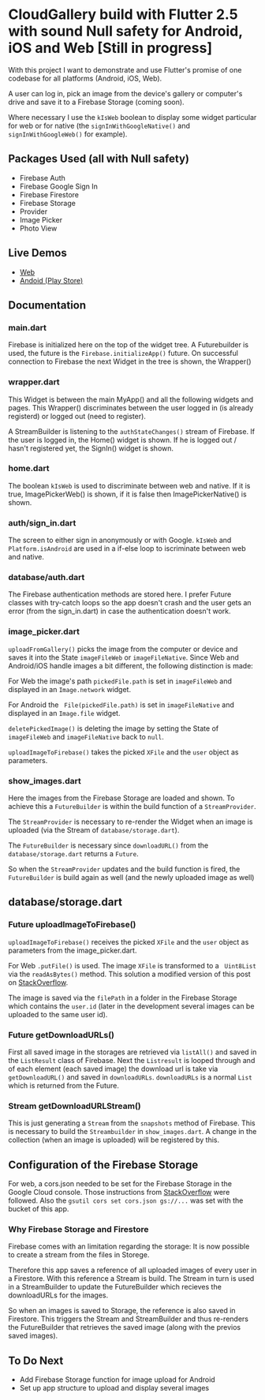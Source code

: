 # CloudGallery build with Flutter 2.5 with sound Null safety for Android, iOS and Web [Still in progress]

With this project I want to demonstrate and use Flutter's promise of one codebase for all platforms (Android, iOS, Web).

A user can log in, pick an image from the device's gallery or computer's drive and save it to a Firebase Storage (coming soon). 

Where necessary I use the `kIsWeb` boolean to display some widget particular for web or for native (the `signInWithGoogleNative()` and `signInWithGoogleWeb()` for example).

## Packages Used (all with Null safety)

- Firebase Auth
- Firebase Google Sign In
- Firebase Firestore
- Firebase Storage
- Provider
- Image Picker
- Photo View

## Live Demos

- [Web](https://flutterwebapps.com/portfolio/cloud-gallery/#/)
- [Andoid (Play Store)](https://play.google.com/store/apps/details?id=com.strawanzer.cloudgallery)


## Documentation

### main.dart
Firebase is initialized here on the top of the widget tree. A Futurebuilder is used, the future is the `Firebase.initializeApp()` future. On successful connection to Firebase the next Widget in the tree is shown, the Wrapper()

### wrapper.dart
This Widget is between the main MyApp() and all the following widgets and pages. This Wrapper() discriminates between the user logged in (is already registerd) or logged out (need to register).

A StreamBuilder is listening to the `authStateChanges()` stream of Firebase. If the user is logged in, the Home() widget is shown. If he is logged out / hasn't registered yet, the SignIn() widget is shown.

### home.dart
The boolean `kIsWeb` is used to discriminate between web and native. If it is true, ImagePickerWeb() is shown, if it is false then ImagePickerNative() is shown.

### auth/sign_in.dart
The screen to either sign in anonymously or with Google. `kIsWeb` and `Platform.isAndroid` are used in a if-else loop to iscriminate between web and native.

### database/auth.dart
The Firebase authentication methods are stored here. I prefer Future classes with try-catch loops so the app doesn't crash and the user gets an error (from the sign_in.dart) in case the authentication doesn't work.

### image_picker.dart
`uploadFromGallery()` picks the image from the computer or device and saves it into the State `imageFileWeb` or `imageFileNative`. Since Web and Android/iOS handle images a bit different, the following distinction is made: 

For Web the image's path `pickedFile.path` is set in `imageFileWeb` and displayed in an `Image.network` widget.

For Android the ` File(pickedFile.path)` is set in `imageFileNative` and displayed in an `Image.file` widget.

`deletePickedImage()` is deleting the image by setting the State of `imageFileWeb` and `imageFileNative` back to `null`.

`uploadImageToFirebase()` takes the picked `XFile` and the `user` object as parameters.

### show_images.dart
Here the images from the Firebase Storage are loaded and shown. To achieve this a `FutureBuilder` is within the build function of a `StreamProvider`.

The `StreamProvider` is necessary to re-render the Widget when an image is uploaded (via the Stream of `database/storage.dart`).

The `FutureBuilder` is necessary since `downloadURL()` from the `database/storage.dart` returns a `Future`. 

So when the `StreamProvider` updates and the build function is fired, the `FutureBuilder` is build again as well (and the newly uploaded image as well)

## database/storage.dart

### Future uploadImageToFirebase()
`uploadImageToFirebase()` receives the picked `XFile` and the `user` object as parameters from the image_picker.dart.

For Web `.putFile()` is used. The image `XFile` is transformed to a ` Uint8List` via the `readAsBytes()` method. This solution a modified version of this post on [StackOverflow](https://stackoverflow.com/questions/59716944/flutter-web-upload-image-file-to-firebase-storage).

The image is saved via the `filePath` in a folder in the Firebase Storage which contains the `user.id` (later in the development several images can be uploaded to the same user id).

### Future getDownloadURLs()
First all saved image in the storages are retrieved via `listAll()` and saved in the `ListResult` class of Firebase. Next the `Listresult` is looped through and of each element (each saved image) the download url is take via `getDownloadURL()` and saved in `downloadURLs`. `downloadURLs` is a normal `List` which is returned from the Future.  

### Stream getDownloadURLStream()
This is just generating a `Stream` from the `snapshots` method of Firebase. This is necessary to build the `Streambuilder` in `show_images.dart`. A change in the collection (when an image is uploaded) will be registered by this.


## Configuration of the Firebase Storage
For web, a cors.json needed to be set for the Firebase Storage in the Google Cloud console. Those instructions from  [StackOverflow](https://stackoverflow.com/a/66104543) were followed. Also the `gsutil cors set cors.json gs://...` was set with the bucket of this app.

### Why Firebase Storage and Firestore
Firebase comes with an limitation regarding the storage: It is now possible to create a stream from the files in Storege. 

Therefore this app saves a reference of all uploaded images of every user in a Firestore. With this reference a Stream is build. The Stream in turn is used in a StreamBuilder to update the FutureBuilder which recieves the downloadURLs for the images.

So when an images is saved to Storage, the reference is also saved in Firestore. This triggers the Stream and StreamBuilder and thus re-renders the FutureBuilder that retrieves the saved image (along with the previos saved images).

## To Do Next
- Add Firebase Storage function for image upload for Android
- Set up app structure to upload and display several images


